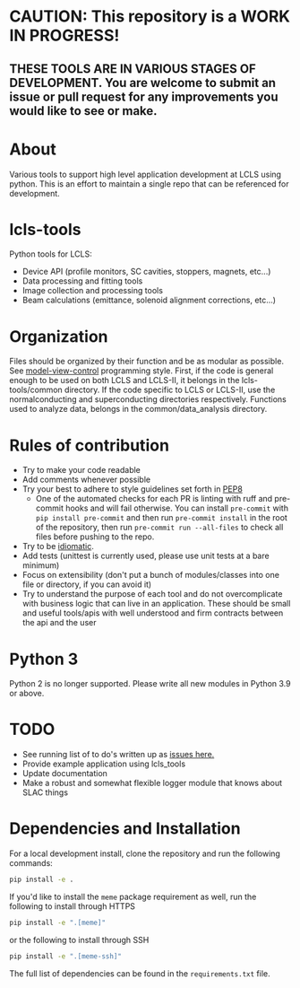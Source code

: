 # CAUTION: This repository is a WORK IN PROGRESS!
## THESE TOOLS ARE IN VARIOUS STAGES OF DEVELOPMENT. You are welcome to submit an issue or pull request for any improvements you would like to see or make.

# About
Various tools to support high level application development at LCLS using python.  This is an effort to maintain a single repo that can be referenced for development.

# lcls-tools
Python tools for LCLS:
* Device API (profile monitors, SC cavities, stoppers, magnets, etc...)
* Data processing and fitting tools
* Image collection and processing tools
* Beam calculations (emittance, solenoid alignment corrections, etc...)

# Organization
Files should be organized by their function and be as modular as possible. See [model-view-control](https://www.codecademy.com/article/mvc) programming style.
First, if the code is general enough to be used on both LCLS and LCLS-II, it belongs in the lcls-tools/common directory.
If the code specific to LCLS or LCLS-II, use the normalconducting and superconducting directories respectively.
Functions used to analyze data, belongs in the common/data_analysis directory.

# Rules of contribution
* Try to make your code readable
* Add comments whenever possible
* Try your best to adhere to style guidelines set forth in [PEP8](https://www.python.org/dev/peps/pep-0008/)
  * One of the automated checks for each PR is linting with ruff and pre-commit hooks and will fail otherwise. You can install `pre-commit` with `pip install pre-commit` and then run `pre-commit install` in the root of the repository, then run `pre-commit run --all-files` to check all files before pushing to the repo.
* Try to be [idiomatic](https://docs.python-guide.org/writing/style).
* Add tests (unittest is currently used, please use unit tests at a bare minimum)
* Focus on extensibility (don't put a bunch of modules/classes into one file or directory, if you can avoid it)
* Try to understand the purpose of each tool and do not overcomplicate with business logic that can live in an application. These should be small and useful tools/apis with well understood and firm contracts between the api and the user

# Python 3
Python 2 is no longer supported. Please write all new modules in Python 3.9 or above.

# TODO
* See running list of to do's written up as [issues here.](https://github.com/slaclab/lcls-tools/issues)
* Provide example application using lcls_tools
* Update documentation
* Make a robust and somewhat flexible logger module that knows about SLAC things

# Dependencies and Installation

For a local development install, clone the repository and run the following commands:
```bash
pip install -e .
```

If you'd like to install the `meme` package requirement as well, run the following to install through HTTPS
```bash
pip install -e ".[meme]"
```

or the following to install through SSH
```bash
pip install -e ".[meme-ssh]"
```

The full list of dependencies can be found in the `requirements.txt` file.
